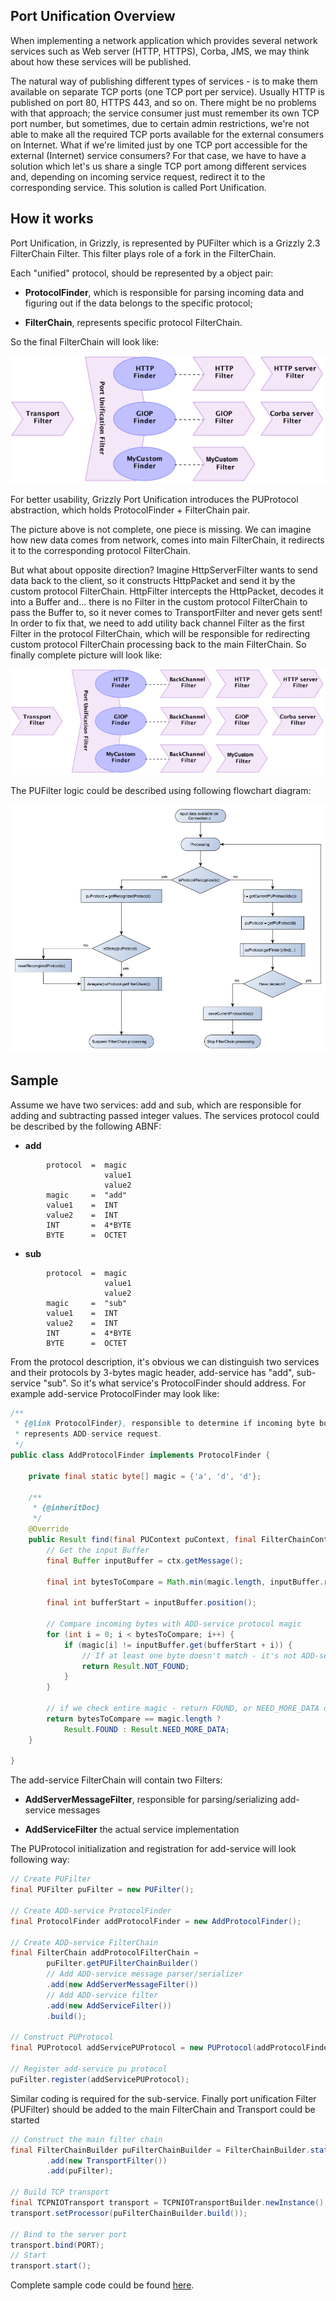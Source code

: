 ## Port Unification Overview

When implementing a network application which provides several network
services such as Web server (HTTP, HTTPS), Corba, JMS, we may think
about how these services will be published.

The natural way of publishing different types of services - is to make
them available on separate TCP ports (one TCP port per service). Usually
HTTP is published on port 80, HTTPS 443, and so on. There might be no
problems with that approach; the service consumer just must remember its
own TCP port number, but sometimes, due to certain admin restrictions,
we're not able to make all the required TCP ports available for the
external consumers on Internet. What if we're limited just by one TCP
port accessible for the external (Internet) service consumers? For that
case, we have to have a solution which let's us share a single TCP port
among different services and, depending on incoming service request,
redirect it to the corresponding service. This solution is called Port
Unification.

## How it works

Port Unification, in Grizzly, is represented by PUFilter which is a
Grizzly 2.3 FilterChain Filter. This filter plays role of
a fork in the FilterChain.

Each "unified" protocol, should be represented by a object pair:

-   **ProtocolFinder**, which is responsible for parsing incoming data
    and figuring out if the data belongs to the specific protocol;

-   **FilterChain**, represents specific protocol FilterChain.

So the final FilterChain will look like:

![""](images/portunification/portunification-diagram.png)

For better usability, Grizzly Port Unification introduces the PUProtocol
abstraction, which holds ProtocolFinder + FilterChain pair.

The picture above is not complete, one piece is missing. We can imagine
how new data comes from network, comes into main FilterChain, it
redirects it to the corresponding protocol FilterChain.

But what about opposite direction? Imagine HttpServerFilter wants to
send data back to the client, so it constructs HttpPacket and send it by
the custom protocol FilterChain. HttpFilter intercepts the HttpPacket,
decodes it into a Buffer and... there is no Filter in the custom
protocol FilterChain to pass the Buffer to, so it never comes to
TransportFilter and never gets sent! In order to fix that, we need to
add utility back channel Filter as the first Filter in the protocol
FilterChain, which will be responsible for redirecting custom protocol
FilterChain processing back to the main FilterChain. So finally complete
picture will look like:

![""](images/portunification/portunification-diagram2.png)

The PUFilter logic could be described using following flowchart diagram:

![""](images/portunification/pufilter-flowchart.png)

## Sample

Assume we have two services: add and sub, which are responsible for
adding and subtracting passed integer values. The services protocol
could be described by the following ABNF:

-   **add**

```no-highlight
        protocol  =  magic
                     value1
                     value2
        magic     =  "add"
        value1    =  INT
        value2    =  INT
        INT       =  4*BYTE
        BYTE      =  OCTET
```

-   **sub**

```no-highlight
        protocol  =  magic
                     value1
                     value2
        magic     =  "sub"
        value1    =  INT
        value2    =  INT
        INT       =  4*BYTE
        BYTE      =  OCTET
```

From the protocol description, it's obvious we can distinguish two
services and their protocols by 3-bytes magic header, add-service has
"add", sub-service "sub". So it's what service's ProtocolFinder should
address. For example add-service ProtocolFinder may look like:

```java
/**
 * {@link ProtocolFinder}, responsible to determine if incoming byte buffer
 * represents ADD-service request.
 */
public class AddProtocolFinder implements ProtocolFinder {

    private final static byte[] magic = {'a', 'd', 'd'};

    /**
     * {@inheritDoc}
     */
    @Override
    public Result find(final PUContext puContext, final FilterChainContext ctx) {
        // Get the input Buffer
        final Buffer inputBuffer = ctx.getMessage();

        final int bytesToCompare = Math.min(magic.length, inputBuffer.remaining());

        final int bufferStart = inputBuffer.position();

        // Compare incoming bytes with ADD-service protocol magic
        for (int i = 0; i < bytesToCompare; i++) {
            if (magic[i] != inputBuffer.get(bufferStart + i)) {
                // If at least one byte doesn't match - it's not ADD-service protocol
                return Result.NOT_FOUND;
            }
        }

        // if we check entire magic - return FOUND, or NEED_MORE_DATA otherwise
        return bytesToCompare == magic.length ?
            Result.FOUND : Result.NEED_MORE_DATA;
    }

}
```

The add-service FilterChain will contain two Filters:

-   **AddServerMessageFilter**, responsible for parsing/serializing
    add-service messages

-   **AddServiceFilter** the actual service implementation

The PUProtocol initialization and registration for add-service will look
following way:

```java
// Create PUFilter
final PUFilter puFilter = new PUFilter();

// Create ADD-service ProtocolFinder
final ProtocolFinder addProtocolFinder = new AddProtocolFinder();

// Create ADD-service FilterChain
final FilterChain addProtocolFilterChain =
        puFilter.getPUFilterChainBuilder()
        // Add ADD-service message parser/serializer
        .add(new AddServerMessageFilter())
        // Add ADD-service filter
        .add(new AddServiceFilter())
        .build();

// Construct PUProtocol
final PUProtocol addServicePUProtocol = new PUProtocol(addProtocolFinder, addProtocolFilterChain);

// Register add-service pu protocol
puFilter.register(addServicePUProtocol);
```

Similar coding is required for the sub-service. Finally port unification
Filter (PUFilter) should be added to the main FilterChain and Transport
could be started

```java
// Construct the main filter chain
final FilterChainBuilder puFilterChainBuilder = FilterChainBuilder.stateless()
        .add(new TransportFilter())
        .add(puFilter);

// Build TCP transport
final TCPNIOTransport transport = TCPNIOTransportBuilder.newInstance().build();
transport.setProcessor(puFilterChainBuilder.build());

// Bind to the server port
transport.bind(PORT);
// Start
transport.start();
```

Complete sample code could be found
[here](https://maven.java.net/content/repositories/releases/org/glassfish/grizzly/samples/grizzly-portunif-samples/@VERSION@).
